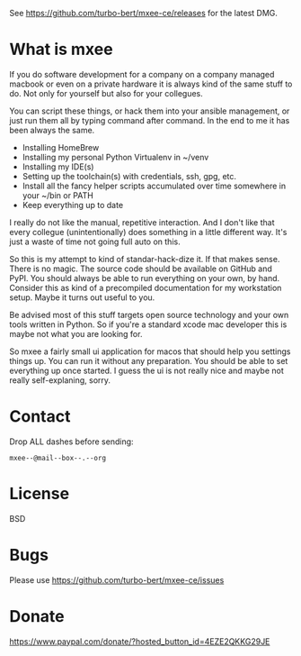 See https://github.com/turbo-bert/mxee-ce/releases for the latest DMG.

# What is mxee

If you do software development for a company on a company managed macbook or even on a private hardware it is always kind of the same stuff to do. Not only for yourself but also for your collegues.

You can script these things, or hack them into your ansible management, or just run them all by typing command after command. In the end to me it has been always the same.

- Installing HomeBrew
- Installing my personal Python Virtualenv in ~/venv
- Installing my IDE(s)
- Setting up the toolchain(s) with credentials, ssh, gpg, etc.
- Install all the fancy helper scripts accumulated over time somewhere in your ~/bin or PATH
- Keep everything up to date

I really do not like the manual, repetitive interaction. And I don't like that every collegue (unintentionally) does something in a little different way. It's just a waste of time not going full auto on this.

So this is my attempt to kind of standar-hack-dize it. If that makes sense. There is no magic. The source code should be available on GitHub and PyPI. You should always be able to run everything on your own, by hand. Consider this as kind of a precompiled documentation for my workstation setup. Maybe it turns out useful to you.

Be advised most of this stuff targets open source technology and your own tools written in Python. So if you're a standard xcode mac developer this is maybe not what you are looking for.

So mxee a fairly small ui application for macos that should help you settings things up. You can run it without any preparation. You should be able to set everything up once started. I guess the ui is not really nice and maybe not really self-explaning, sorry.

# Contact

Drop ALL dashes before sending:

    mxee--@mail--box--.--org

# License

BSD

# Bugs

Please use https://github.com/turbo-bert/mxee-ce/issues

# Donate

https://www.paypal.com/donate/?hosted_button_id=4EZE2QKKG29JE
